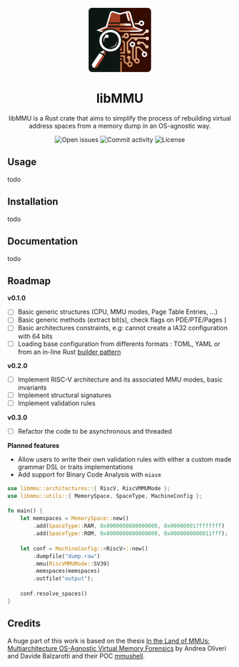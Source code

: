<p align="center" width="100%">
    <img src="assets/libmmu.webp" alt="libMMU logo" style="width: 10em; height: auto;">
</p>
<h1 align="center">libMMU</h1>
<p align="center">libMMU is a Rust crate that aims to simplify the process of rebuilding virtual address spaces from a memory dump in an OS-agnostic way.<p>
<div align="center">
    <img alt="Open issues"     src="https://img.shields.io/github/issues/Memoscopy/libMMU?style=for-the-badge&color=%23973B21&labelColor=%230C1510">
    <img alt="Commit activity" src="https://img.shields.io/github/commit-activity/w/Memoscopy/libMMU?style=for-the-badge&color=%23973B21&labelColor=%230C1510">
    <img alt="License"         src="https://img.shields.io/github/license/Memoscopy/libMMU?style=for-the-badge&color=%23973B21&labelColor=%230C1510">
</div>

## Usage

todo

## Installation

todo

## Documentation

todo

## Roadmap

**v0.1.0**

- [ ] Basic generic structures (CPU, MMU modes, Page Table Entries, ...)
- [ ] Basic generic methods (extract bit(s), check flags on PDE/PTE/Pages )
- [ ] Basic architectures constraints, e.g: cannot create a IA32 configuration with 64 bits
- [ ] Loading base configuration from differents formats : TOML, YAML or from an in-line Rust [builder pattern](https://rust-unofficial.github.io/patterns/patterns/creational/builder.html)

**v0.2.0**

- [ ] Implement RISC-V architecture and its associated MMU modes, basic invariants
- [ ] Implement structural signatures
- [ ] Implement validation rules

**v0.3.0**

- [ ] Refactor the code to be asynchronous and threaded

**Planned features**

- Allow users to write their own validation rules with either a custom made grammar DSL or traits implementations
- Add support for Binary Code Analysis with `miasm`

```rust
use libmmu::architectures::{ RiscV, RiscVMMUMode };
use libmmu::utils::{ MemorySpace, SpaceType, MachineConfig };

fn main() {
    let memspaces = MemorySpace::new()
        .add(SpaceType::RAM, 0x0000000080000000, 0x000000017fffffff)
        .add(SpaceType::ROM, 0x0000000000000000, 0x0000000000011fff);

    let conf = MachineConfig::<RiscV>::new()
        .dumpfile("dump.raw")
        .mmu(RiscVMMUMode::SV39)
        .memspaces(memspaces)
        .outfile("output");

    conf.resolve_spaces()
}
```

## Credits

A huge part of this work is based on the thesis [In the Land of MMUs: Multiarchitecture OS-Agnostic Virtual Memory Forensics](https://www.s3.eurecom.fr/docs/tops22_oliveri.pdf) by Andrea Oliveri and Davide Balzarotti and their POC [mmushell](https://github.com/eurecom-s3/mmushell).

